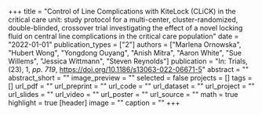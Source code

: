 +++
title = "Control of Line Complications with KiteLock (CLiCK) in the critical care unit: study protocol for a multi-center, cluster-randomized, double-blinded, crossover trial investigating the effect of a novel locking fluid on central line complications in the critical care population"
date = "2022-01-01"
publication_types = ["2"]
authors = ["Marlena Ornowska", "Hubert Wong", "Yongdong Ouyang", "Anish Mitra", "Aaron White", "Sue Willems", "Jessica Wittmann", "Steven Reynolds"]
publication = "In: Trials, (23), 1, _pp. 719_, https://doi.org/10.1186/s13063-022-06671-5"
abstract = ""
abstract_short = ""
image_preview = ""
selected = false
projects = []
tags = []
url_pdf = ""
url_preprint = ""
url_code = ""
url_dataset = ""
url_project = ""
url_slides = ""
url_video = ""
url_poster = ""
url_source = ""
math = true
highlight = true
[header]
image = ""
caption = ""
+++
